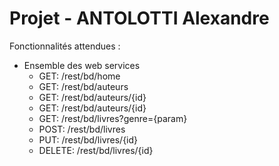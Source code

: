 # Projet - ANTOLOTTI Alexandre

Fonctionnalités attendues :
- Ensemble des web services
  - GET: /rest/bd/home
  - GET: /rest/bd/auteurs
  - GET: /rest/bd/auteurs/{id}
  - GET: /rest/bd/auteurs/{id}
  - GET: /rest/bd/livres?genre={param}
  - POST: /rest/bd/livres
  - PUT: /rest/bd/livres/{id}
  - DELETE: /rest/bd/livres/{id}
